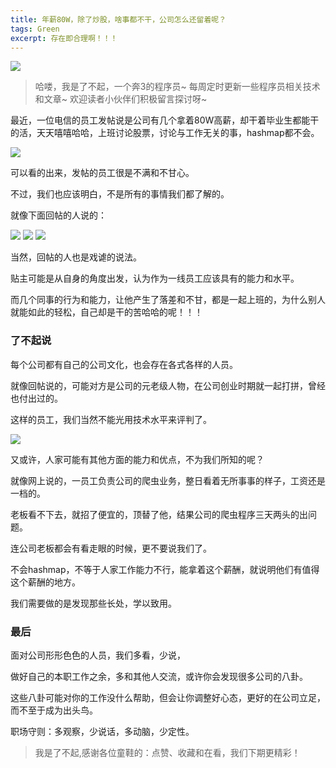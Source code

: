 ```yaml
---
title: 年薪80W，除了炒股，啥事都不干，公司怎么还留着呢？
tags: Green
excerpt: 存在即合理啊！！！
---
```


![](https://files.mdnice.com/user/26582/9f506a25-586a-441e-a810-4cf2cbcabf95.jpg)


> 哈喽，我是了不起，一个奔3的程序员~
> 每周定时更新一些程序员相关技术和文章~
>欢迎读者小伙伴们积极留言探讨呀~

最近，一位电信的员工发帖说是公司有几个拿着80W高薪，却干着毕业生都能干的活，天天嘻嘻哈哈，上班讨论股票，讨论与工作无关的事，hashmap都不会。

![](https://files.mdnice.com/user/26582/4b6aa373-43d2-4091-9817-72e0248f4ae8.jpg)

可以看的出来，发帖的员工很是不满和不甘心。

不过，我们也应该明白，不是所有的事情我们都了解的。

就像下面回帖的人说的：

![](https://files.mdnice.com/user/26582/1f417f31-13fb-4ccc-8e07-0371cdd7da19.jpg)
![](https://files.mdnice.com/user/26582/2acfceaa-cd21-4a6f-ab83-6b59197c06ce.jpg)
![](https://files.mdnice.com/user/26582/01c41d0a-2fc4-40f8-a7c3-3b2ea587a967.jpg)

当然，回帖的人也是戏谑的说法。

贴主可能是从自身的角度出发，认为作为一线员工应该具有的能力和水平。

而几个同事的行为和能力，让他产生了落差和不甘，都是一起上班的，为什么别人就能如此的轻松，自己却是干的苦哈哈的呢！！！

### 了不起说

每个公司都有自己的公司文化，也会存在各式各样的人员。

就像回帖说的，可能对方是公司的元老级人物，在公司创业时期就一起打拼，曾经也付出过的。

这样的员工，我们当然不能光用技术水平来评判了。

![](https://files.mdnice.com/user/26582/c64cc462-798f-432c-931b-394a3f75643f.jpg)

又或许，人家可能有其他方面的能力和优点，不为我们所知的呢？

就像网上说的，一员工负责公司的爬虫业务，整日看着无所事事的样子，工资还是一档的。

老板看不下去，就招了便宜的，顶替了他，结果公司的爬虫程序三天两头的出问题。

连公司老板都会有看走眼的时候，更不要说我们了。

不会hashmap，不等于人家工作能力不行，能拿着这个薪酬，就说明他们有值得这个薪酬的地方。

我们需要做的是发现那些长处，学以致用。

### 最后

面对公司形形色色的人员，我们多看，少说，

做好自己的本职工作之余，多和其他人交流，或许你会发现很多公司的八卦。

这些八卦可能对你的工作没什么帮助，但会让你调整好心态，更好的在公司立足，而不至于成为出头鸟。

职场守则：多观察，少说话，多动脑，少定性。

>我是了不起,感谢各位童鞋的：点赞、收藏和在看，我们下期更精彩！



















